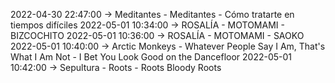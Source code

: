 2022-04-30 22:47:00 -> Meditantes - Meditantes - Cómo tratarte en tiempos difíciles
2022-05-01 10:34:00 -> ROSALÍA - MOTOMAMI - BIZCOCHITO
2022-05-01 10:36:00 -> ROSALÍA - MOTOMAMI - SAOKO
2022-05-01 10:40:00 -> Arctic Monkeys - Whatever People Say I Am, That's What I Am Not - I Bet You Look Good on the Dancefloor
2022-05-01 10:42:00 -> Sepultura - Roots - Roots Bloody Roots
